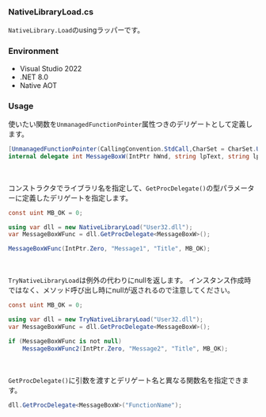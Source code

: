 ### NativeLibraryLoad.cs
`NativeLibrary.Load`のusingラッパーです。

### Environment
- Visual Studio 2022
- .NET 8.0
- Native AOT

### Usage
使いたい関数を`UnmanagedFunctionPointer`属性つきのデリゲートとして定義します。

```cs
[UnmanagedFunctionPointer(CallingConvention.StdCall,CharSet = CharSet.Unicode)]
internal delegate int MessageBoxW(IntPtr hWnd, string lpText, string lpCaption, uint uType);
```
<br>

コンストラクタでライブラリ名を指定して、`GetProcDelegate()`の型パラメーターに定義したデリゲートを指定します。
```cs
const uint MB_OK = 0;

using var dll = new NativeLibraryLoad("User32.dll");
var MessageBoxWFunc = dll.GetProcDelegate<MessageBoxW>();

MessageBoxWFunc(IntPtr.Zero, "Message1", "Title", MB_OK);
```
<br>

`TryNativeLibraryLoad`は例外の代わりにnullを返します。
インスタンス作成時ではなく、メソッド呼び出し時にnullが返されるので注意してください。

```cs
const uint MB_OK = 0;

using var dll = new TryNativeLibraryLoad("User32.dll");
var MessageBoxWFunc = dll.GetProcDelegate<MessageBoxW>();

if (MessageBoxWFunc is not null)
    MessageBoxWFunc2(IntPtr.Zero, "Message2", "Title", MB_OK);
```
<br>

`GetProcDelegate()`に引数を渡すとデリゲート名と異なる関数名を指定できます。
```cs
dll.GetProcDelegate<MessageBoxW>("FunctionName");
```